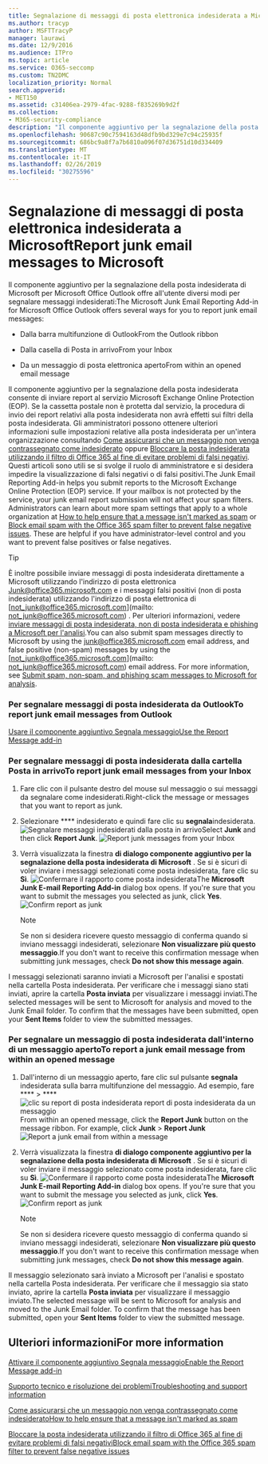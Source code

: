 ```yaml
---
title: Segnalazione di messaggi di posta elettronica indesiderata a Microsoft
ms.author: tracyp
author: MSFTTracyP
manager: laurawi
ms.date: 12/9/2016
ms.audience: ITPro
ms.topic: article
ms.service: O365-seccomp
ms.custom: TN2DMC
localization_priority: Normal
search.appverid:
- MET150
ms.assetid: c31406ea-2979-4fac-9288-f835269b9d2f
ms.collection:
- M365-security-compliance
description: "Il componente aggiuntivo per la segnalazione della posta indesiderata di Microsoft per Microsoft Office Outlook offre all'utente diversi modi per segnalare messaggi indesiderati:"
ms.openlocfilehash: 90687c90c7594163d48dfb9bd329e7c94c25935f
ms.sourcegitcommit: 686bc9a8f7a7b6810a096f07d36751d10d334409
ms.translationtype: MT
ms.contentlocale: it-IT
ms.lasthandoff: 02/26/2019
ms.locfileid: "30275596"
---
```

# <a name="report-junk-email-messages-to-microsoft"></a><span data-ttu-id="fd56f-103">Segnalazione di messaggi di posta elettronica indesiderata a Microsoft</span><span class="sxs-lookup"><span data-stu-id="fd56f-103">Report junk email messages to Microsoft</span></span>

<span data-ttu-id="fd56f-104">Il componente aggiuntivo per la segnalazione della posta indesiderata di Microsoft per Microsoft Office Outlook offre all'utente diversi modi per segnalare messaggi indesiderati:</span><span class="sxs-lookup"><span data-stu-id="fd56f-104">The Microsoft Junk Email Reporting Add-in for Microsoft Office Outlook offers several ways for you to report junk email messages:</span></span>
  
- <span data-ttu-id="fd56f-105">Dalla barra multifunzione di Outlook</span><span class="sxs-lookup"><span data-stu-id="fd56f-105">From the Outlook ribbon</span></span>
    
- <span data-ttu-id="fd56f-106">Dalla casella di Posta in arrivo</span><span class="sxs-lookup"><span data-stu-id="fd56f-106">From your Inbox</span></span>
    
- <span data-ttu-id="fd56f-107">Da un messaggio di posta elettronica aperto</span><span class="sxs-lookup"><span data-stu-id="fd56f-107">From within an opened email message</span></span>
    
<span data-ttu-id="fd56f-p101">Il componente aggiuntivo per la segnalazione della posta indesiderata consente di inviare report al servizio Microsoft Exchange Online Protection (EOP). Se la cassetta postale non è protetta dal servizio, la procedura di invio dei report relativi alla posta indesiderata non avrà effetti sui filtri della posta indesiderata. Gli amministratori possono ottenere ulteriori informazioni sulle impostazioni relative alla posta indesiderata per un'intera organizzazione consultando [Come assicurarsi che un messaggio non venga contrassegnato come indesiderato](https://go.microsoft.com/fwlink/p/?LinkId=534224) oppure [Bloccare la posta indesiderata utilizzando il filtro di Office 365 al fine di evitare problemi di falsi negativi](https://go.microsoft.com/fwlink/p/?LinkId=534225). Questi articoli sono utili se si svolge il ruolo di amministratore e si desidera impedire la visualizzazione di falsi negativi o di falsi positivi.</span><span class="sxs-lookup"><span data-stu-id="fd56f-p101">The Junk Email Reporting Add-in helps you submit reports to the Microsoft Exchange Online Protection (EOP) service. If your mailbox is not protected by the service, your junk email report submission will not affect your spam filters. Administrators can learn about more spam settings that apply to a whole organization at [How to help ensure that a message isn't marked as spam](https://go.microsoft.com/fwlink/p/?LinkId=534224) or [Block email spam with the Office 365 spam filter to prevent false negative issues](https://go.microsoft.com/fwlink/p/?LinkId=534225). These are helpful if you have administrator-level control and you want to prevent false positives or false negatives.</span></span>
  
> [!TIP]
> <span data-ttu-id="fd56f-p102">È inoltre possibile inviare messaggi di posta indesiderata direttamente a Microsoft utilizzando l'indirizzo di posta elettronica [Junk@office365.microsoft.com](mailto:junk@office365.microsoft.com) e i messaggi falsi positivi (non di posta indesiderata) utilizzando l'indirizzo di posta elettronica di [not_junk@office365.microsoft.com](mailto: not_junk@office365.microsoft.com) . Per ulteriori informazioni, vedere [inviare messaggi di posta indesiderata, non di posta indesiderata e phishing a Microsoft per l'analisi](submit-spam-non-spam-and-phishing-scam-messages-to-microsoft-for-analysis.md).</span><span class="sxs-lookup"><span data-stu-id="fd56f-p102">You can also submit spam messages directly to Microsoft by using the [junk@office365.microsoft.com](mailto:junk@office365.microsoft.com) email address, and false positive (non-spam) messages by using the [not_junk@office365.microsoft.com](mailto: not_junk@office365.microsoft.com) email address. For more information, see [Submit spam, non-spam, and phishing scam messages to Microsoft for analysis](submit-spam-non-spam-and-phishing-scam-messages-to-microsoft-for-analysis.md).</span></span> 
  
### <a name="to-report-junk-email-messages-from-outlook"></a><span data-ttu-id="fd56f-114">Per segnalare messaggi di posta indesiderata da Outlook</span><span class="sxs-lookup"><span data-stu-id="fd56f-114">To report junk email messages from Outlook</span></span>

[<span data-ttu-id="fd56f-115">Usare il componente aggiuntivo Segnala messaggio</span><span class="sxs-lookup"><span data-stu-id="fd56f-115">Use the Report Message add-in</span></span>](https://support.office.com/article/b5caa9f1-cdf3-4443-af8c-ff724ea719d2) 
  
### <a name="to-report-junk-email-messages-from-your-inbox"></a><span data-ttu-id="fd56f-116">Per segnalare messaggi di posta indesiderata dalla cartella Posta in arrivo</span><span class="sxs-lookup"><span data-stu-id="fd56f-116">To report junk email messages from your Inbox</span></span>

1. <span data-ttu-id="fd56f-117">Fare clic con il pulsante destro del mouse sul messaggio o sui messaggi da segnalare come indesiderati.</span><span class="sxs-lookup"><span data-stu-id="fd56f-117">Right-click the message or messages that you want to report as junk.</span></span>
    
2. <span data-ttu-id="fd56f-p103">Selezionare \*\*\*\* indesiderato e quindi fare clic su **segnala**indesiderata.  ![Segnalare messaggi indesiderati dalla posta in arrivo](media/EOP-Outlook-Junk-Reporting-Tool-3.jpg)</span><span class="sxs-lookup"><span data-stu-id="fd56f-p103">Select **Junk** and then click **Report Junk**.  ![Report junk messages from your Inbox](media/EOP-Outlook-Junk-Reporting-Tool-3.jpg)</span></span>
  
3. <span data-ttu-id="fd56f-p104">Verrà visualizzata la finestra **di dialogo componente aggiuntivo per la segnalazione della posta indesiderata di Microsoft** . Se si è sicuri di voler inviare i messaggi selezionati come posta indesiderata, fare clic su **Sì**.  ![Confermare il rapporto come posta indesiderata](media/EOP-Outlook-Junk-Reporting-Tool-2.jpg)</span><span class="sxs-lookup"><span data-stu-id="fd56f-p104">The **Microsoft Junk E-mail Reporting Add-in** dialog box opens. If you're sure that you want to submit the messages you selected as junk, click **Yes**.  ![Confirm report as junk](media/EOP-Outlook-Junk-Reporting-Tool-2.jpg)</span></span>
  
    > [!NOTE]
    > <span data-ttu-id="fd56f-123">Se non si desidera ricevere questo messaggio di conferma quando si inviano messaggi indesiderati, selezionare **Non visualizzare più questo messaggio**.</span><span class="sxs-lookup"><span data-stu-id="fd56f-123">If you don't want to receive this confirmation message when submitting junk messages, check **Do not show this message again**.</span></span> 
  
<span data-ttu-id="fd56f-p105">I messaggi selezionati saranno inviati a Microsoft per l'analisi e spostati nella cartella Posta indesiderata. Per verificare che i messaggi siano stati inviati, aprire la cartella **Posta inviata** per visualizzare i messaggi inviati.</span><span class="sxs-lookup"><span data-stu-id="fd56f-p105">The selected messages will be sent to Microsoft for analysis and moved to the Junk Email folder. To confirm that the messages have been submitted, open your **Sent Items** folder to view the submitted messages.</span></span> 
  
### <a name="to-report-a-junk-email-message-from-within-an-opened-message"></a><span data-ttu-id="fd56f-126">Per segnalare un messaggio di posta indesiderata dall'interno di un messaggio aperto</span><span class="sxs-lookup"><span data-stu-id="fd56f-126">To report a junk email message from within an opened message</span></span>

1. <span data-ttu-id="fd56f-p106">Dall'interno di un messaggio aperto, fare clic sul pulsante **segnala** indesiderata sulla barra multifunzione del messaggio. Ad esempio, fare \*\*\*\* \> \*\*\*\* ![clic su report di posta indesiderata report di posta indesiderata da un messaggio](media/EOP-Outlook-Junk-Reporting-Tool-4.jpg)</span><span class="sxs-lookup"><span data-stu-id="fd56f-p106">From within an opened message, click the **Report Junk** button on the message ribbon. For example, click **Junk** \> **Report Junk** ![Report a junk email from within a message](media/EOP-Outlook-Junk-Reporting-Tool-4.jpg)</span></span>
  
2. <span data-ttu-id="fd56f-p107">Verrà visualizzata la finestra **di dialogo componente aggiuntivo per la segnalazione della posta indesiderata di Microsoft** . Se si è sicuri di voler inviare il messaggio selezionato come posta indesiderata, fare clic su **Sì**.  ![Confermare il rapporto come posta indesiderata](media/EOP-Outlook-Junk-Reporting-Tool-2.jpg)</span><span class="sxs-lookup"><span data-stu-id="fd56f-p107">The **Microsoft Junk E-mail Reporting Add-in** dialog box opens. If you're sure that you want to submit the message you selected as junk, click **Yes**.  ![Confirm report as junk](media/EOP-Outlook-Junk-Reporting-Tool-2.jpg)</span></span>
  
    > [!NOTE]
    > <span data-ttu-id="fd56f-132">Se non si desidera ricevere questo messaggio di conferma quando si inviano messaggi indesiderati, selezionare **Non visualizzare più questo messaggio**.</span><span class="sxs-lookup"><span data-stu-id="fd56f-132">If you don't want to receive this confirmation message when submitting junk messages, check **Do not show this message again**.</span></span> 
  
<span data-ttu-id="fd56f-p108">Il messaggio selezionato sarà inviato a Microsoft per l'analisi e spostato nella cartella Posta indesiderata. Per verificare che il messaggio sia stato inviato, aprire la cartella **Posta inviata** per visualizzare il messaggio inviato.</span><span class="sxs-lookup"><span data-stu-id="fd56f-p108">The selected message will be sent to Microsoft for analysis and moved to the Junk Email folder. To confirm that the message has been submitted, open your **Sent Items** folder to view the submitted message.</span></span> 
  
## <a name="for-more-information"></a><span data-ttu-id="fd56f-135">Ulteriori informazioni</span><span class="sxs-lookup"><span data-stu-id="fd56f-135">For more information</span></span>

[<span data-ttu-id="fd56f-136">Attivare il componente aggiuntivo Segnala messaggio</span><span class="sxs-lookup"><span data-stu-id="fd56f-136">Enable the Report Message add-in</span></span>](https://support.office.com/article/4250c4bc-6102-420b-9e0a-a95064837676)
  
[<span data-ttu-id="fd56f-137">Supporto tecnico e risoluzione dei problemi</span><span class="sxs-lookup"><span data-stu-id="fd56f-137">Troubleshooting and support information</span></span>](troubleshooting-and-support-information.md)
  
[<span data-ttu-id="fd56f-138">Come assicurarsi che un messaggio non venga contrassegnato come indesiderato</span><span class="sxs-lookup"><span data-stu-id="fd56f-138">How to help ensure that a message isn't marked as spam</span></span>](https://go.microsoft.com/fwlink/p/?LinkId=534224)
  
[<span data-ttu-id="fd56f-139">Bloccare la posta indesiderata utilizzando il filtro di Office 365 al fine di evitare problemi di falsi negativi</span><span class="sxs-lookup"><span data-stu-id="fd56f-139">Block email spam with the Office 365 spam filter to prevent false negative issues</span></span>](https://go.microsoft.com/fwlink/p/?LinkId=534225)
  

